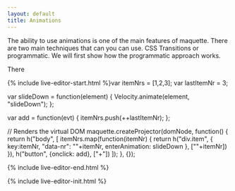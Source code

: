 ```yaml
---
layout: default
title: Animations
---
```


The ability to use animations is one of the main features of maquette.
There are two main techniques that can you can use. CSS Transitions or programmatic.
We will first show how the programmatic approach works.

There

{% include live-editor-start.html %}var itemNrs = [1,2,3];
var lastItemNr = 3;

var slideDown = function(element) {
  Velocity.animate(element, "slideDown");
};

var add = function(evt) {
  itemNrs.push(++lastItemNr);
};

// Renders the virtual DOM
maquette.createProjector(domNode, function() {
  return h("body", [
    itemNrs.map(function(itemNr) {
      return h("div.item", {
        key:itemNr, "data-nr": ""+itemNr, 
        enterAnimation: slideDown
      }, [""+itemNr])
    }),
    h("button", {onclick: add}, ["+"])
  ]);
}, {});

{% include live-editor-end.html %}

{% include live-editor-init.html %}


